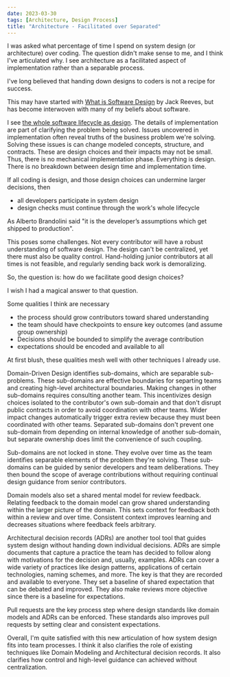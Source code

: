 ```yaml
---
date: 2023-03-30
tags: [Architecture, Design Process]
title: "Architecture - Facilitated over Separated"
---
```


I was asked what percentage of time I spend on system design (or architecture) over coding. The question didn't make sense to me, and I think I've articulated why. I see architecture as a facilitated aspect of implementation rather than a separable process.
<!--more-->

I've long believed that handing down designs to coders is not a recipe for success. 

This may have started with [What is Software Design](https://www.developerdotstar.com/mag/articles/reeves_design.html) by Jack Reeves, but has become interwoven with many of my beliefs about software. 

I see [the whole software lifecycle as design](../posts/Whats-Your-Duck-V2/2022-06-16-1-Software-as-Clarity.md). 
The details of implementation are part of clarifying the problem being solved. Issues uncovered in implementation often reveal truths of the business problem we're solving.
Solving these issues is can change modeled concepts, structure, and contracts. These are design choices and their impacts may not be small.
Thus, there is no mechanical implementation phase. Everything is design. There is no breakdown between design time and implementation time.

If all coding is design, and those design choices can undermine larger decisions, then 
- all developers participate in system design
- design checks must continue through the work's whole lifecycle

As Alberto Brandolini said "it is the developer’s assumptions which get shipped to production".

This poses some challenges. Not every contributor will have a robust understanding of software design. 
The design can't be centralized, yet there must also be quality control.
Hand-holding junior contributors at all times is not feasible, and regularly sending back work is demoralizing.

So, the question is: how do we facilitate good design choices?

I wish I had a magical answer to that question.

Some qualities I think are necessary
- the process should grow contributors toward shared understanding
- the team should have checkpoints to ensure key outcomes (and assume group ownership)
- Decisions should be bounded to simplify the average contribution
- expectations should be encoded and available to all 


At first blush, these qualities mesh well with other techniques I already use.

Domain-Driven Design identifies sub-domains, which are separable sub-problems.
These sub-domains are effective boundaries for separting teams and creating high-level architectural boundaries.
Making changes in other sub-domains requires consulting another team. This incentivizes design choices isolated to the contributor's own sub-domain and that don't disrupt public contracts in order to avoid coordination with other teams. Wider impact changes automatically trigger extra review because they must been coordinated with other teams.
Separated sub-domains don't prevent one sub-domain from depending on internal knowledge of another sub-domain, but separate ownership does limit the convenience of such coupling.

Sub-domains are not locked in stone. They evolve over time as the team identifies separable elements of the problem they're solving.
These sub-domains can be guided by senior developers and team deliberations. They then bound the scope of average contributions without requiring continual design guidance from senior contributors.

Domain models also set a shared mental model for review feedback. Relating feedback to the domain model can grow shared understanding within the larger picture of the domain. This sets context for feedback both within a review and over time. Consistent context improves learning and decreases situations where feedback feels arbitrary.

Architectural decision records (ADRs) are another tool tool that guides system design without handing down individual decisions.
ADRs are simple documents that capture a practice the team has decided to follow along with motivations for the decision and, usually, examples.
ADRs can cover a wide variety of practices like design patterns, applications of certain technologies, naming schemes, and more.
The key is that they are recorded and available to everyone. They set a baseline of shared expectation that can be debated and improved.
They also make reviews more objective since there is a baseline for expectations.

Pull requests are the key process step where design standards like domain models and ADRs can be enforced.
These standards also improves pull requests by setting clear and consistent expectations.

Overall, I'm quite satisfied with this new articulation of how system design fits into team processes.
I think it also clarifies the role of existing techniques like Domain Modeling and Architectural decision records. It also clarifies how control and high-level guidance can achieved without centralization.

<!-- something about why clear standards for review are so important
- junior contributor has a big picture to connect feedback into
- junior contributor has a basis for reasoning and counter-proposing
  - they're not just at the whims of the reviewer's style preferences
-->


<!-- Think there may be a blog post clarifying my view on architecture

Said to lula that I couldn't give a good time breakdown between system design and code contribution because I don't see system architecture as a separable phase. Rather, architecture is a collaborative process that's facilitated.

Some good points came up with Doug too
- He thinks you can't have anyone do architecture and expect good results (I see a grain of truth here)
- It's easier to follow something put in place than to create the original structure

I realized neither Imperfect's approach or my views conflict with providing high-level guidance. In fact, a domain-based approach created some limits.
Sub-domains identify separate elements of the problem, which is a good divide for teams, which limits teams within a particular sub domain. They still make design decisions, but within the confines of a sub-domain. This can improve design since there is an inherent design force in having to wait on another team for changes, so individuals are more likely to make design decisions limited to what is most conveniently in their reach. 
Still does not prevent violations of information hiding and coupling to decisions in made in other services.

Another aspect is ADRs. Between major sub-domains and ADRs, architecture is guided while individual decisions are not handed down. The domains and ADRs are also a standard basis that review feedback. Like a good checklist, they lower the barrier to calling out desired behaviors between peers. Also like checklists, this means they should be focused and supported enough that people read them.


The advance here is mostly connecting various ideas into what it looks like to provide structure around architecture without handing down designs. 

Should be clear I don't have it all figured out. -->